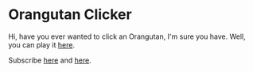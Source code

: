 # Orangutan Clicker
Hi, have you ever wanted to click an Orangutan, I'm sure you have. Well, you can play it [here](https://chasontop.github.io/orangutanclicker/).

Subscribe [here](https://www.youtube.com/channel/UCX8E2kDCj8FY-E9LsJ40Cag?app=desktop) and [here](https://www.youtube.com/channel/UC96sIrmIrJDEkBD8KHw9mmQ).


